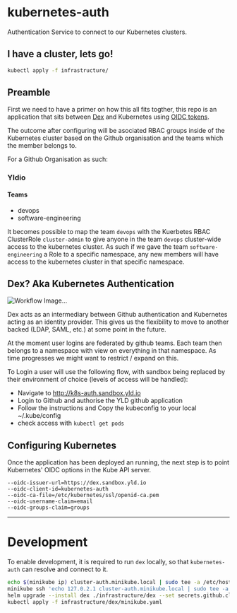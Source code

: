 # kubernetes-auth
Authentication Service to connect to our Kubernetes clusters.

## I have a cluster, lets go!

```bash
kubectl apply -f infrastructure/
```

## Preamble

First we need to have a primer on how this all fits togther, this repo is an application that sits between [Dex]() and Kubernetes using [OIDC tokens](https://kubernetes.io/docs/admin/authentication/#openid-connect-tokens).

The outcome after configuring will be asociated RBAC groups inside of the Kubernetes cluster based on the Github organisation and the teams which the member belongs to.

For a Github Organisation as such:

### Yldio
#### Teams
- devops
- software-engineering

It becomes possible to map the team `devops` with the Kuerbetes RBAC ClusterRole `cluster-admin` to give anyone in the team `devops` cluster-wide access to the kubernetes cluster. As such if we gave the team `software-engineering` a Role to a specific namespace, any new members will have access to the kubernetes cluster in that specific namespace.  
  

## Dex? Aka Kubernetes Authentication

![Workflow Image...](https://d33wubrfki0l68.cloudfront.net/d65bee40cabcf886c89d1015334555540d38f12e/c6a46/images/docs/admin/k8s_oidc_login.svg)

Dex acts as an intermediary between Github authentication and Kubernetes acting
as an identity provider. This gives us the flexibility to move to another backed
(LDAP, SAML, etc.) at some point in the future.

At the moment user logins are federated by github teams. Each team then belongs
to a namespace with view on everything in that namespace. As time progresses we
might want to restrict / expand on this.

To Login a user will use the following flow, with sandbox being replaced by their
environment of choice (levels of access will be handled):

- Navigate to http://k8s-auth.sandbox.yld.io
- Login to Github and authorise the YLD github application
- Follow the instructions and Copy the kubeconfig to your local ~/.kube/config
- check access with `kubectl get pods`

## Configuring Kubernetes

Once the application has been deployed an running, the next step is to point 
Kubernetes' OIDC options in the Kube API server.

```
--oidc-issuer-url=https://dex.sandbox.yld.io
--oidc-client-id=kubernetes-auth
--oidc-ca-file=/etc/kubernetes/ssl/openid-ca.pem
--oidc-username-claim=email
--oidc-groups-claim=groups
```

---

# Development

To enable development, it is required to run `dex` locally, so that `kubernetes-auth`
can resolve and connect to it.

```bash
echo $(minikube ip) cluster-auth.minikube.local | sudo tee -a /etc/hosts
minikube ssh 'echo 127.0.2.1 cluster-auth.minikube.local | sudo tee -a /etc/hosts'
helm upgrade --install dex ./infrastructure/dex --set secrets.github.client.id=abcdef --set secrets.github.client.secret=abcedf
kubectl apply -f infrastructure/dex/minikube.yaml
```
